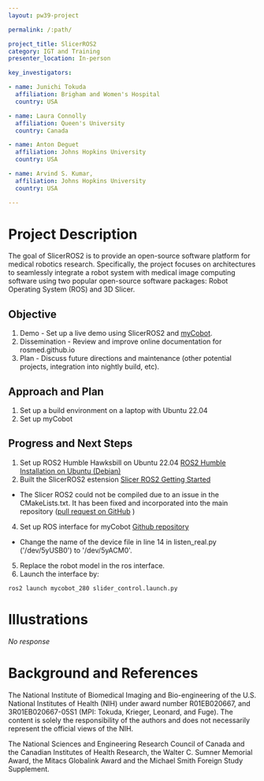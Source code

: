 ```yaml
---
layout: pw39-project

permalink: /:path/

project_title: SlicerROS2
category: IGT and Training
presenter_location: In-person

key_investigators:

- name: Junichi Tokuda
  affiliation: Brigham and Women's Hospital
  country: USA

- name: Laura Connolly
  affiliation: Queen's University
  country: Canada

- name: Anton Deguet
  affiliation: Johns Hopkins University
  country: USA

- name: Arvind S. Kumar,
  affiliation: Johns Hopkins University
  country: USA

---
```


# Project Description

<!-- Add a short paragraph describing the project. -->

The goal of SlicerROS2 is to provide an open-source software platform for medical robotics research. Specifically, the project focuses on architectures to seamlessly integrate a robot system with medical image computing software using two popular open-source software packages: Robot Operating System (ROS) and 3D Slicer.

## Objective

<!-- Describe here WHAT you would like to achieve (what you will have as end result). -->

1.  Demo - Set up a live demo using SlicerROS2 and [myCobot](https://www.elephantrobotics.com/en/mycobot-en/).
2.  Dissemination - Review and improve online documentation for rosmed.github.io
3.  Plan - Discuss future directions and maintenance (other potential projects, integration into nightly build, etc).

## Approach and Plan

<!-- Describe here HOW you would like to achieve the objectives stated above. -->

1.  Set up a build environment on a laptop with Ubuntu 22.04
2.  Set up myCobot

## Progress and Next Steps

<!-- Update this section as you make progress, describing of what you have ACTUALLY DONE.
     If there are specific steps that you could not complete then you can describe them here, too. -->

1.  Set up ROS2 Humble Hawksbill on Ubuntu 22.04 [ROS2 Humble Installation on Ubuntu (Debian)](https://docs.ros.org/en/humble/Installation/Ubuntu-Install-Debians.html)
2.  Built the SlicerROS2 estension [Slicer ROS2 Getting Started](https://slicer-ros2.readthedocs.io/en/latest/pages/getting-started.html)
  - The Slicer ROS2 could not be compiled due to an issue in the CMakeLists.txt. It has been fixed and incorporated into the main repository ([pull request on GitHub](https://github.com/rosmed/slicer_ros2_module/pull/66) )
4.  Set up ROS interface for myCobot [Github repository]( https://github.com/elephantrobo,cs/mycobot_ros2 )
  - Change the name of the device file in line 14 in listen_real.py ('/dev/5yUSB0') to '/dev/5yACM0'.
5.  Replace the robot model in the ros interface.
6.  Launch the interface by:
~~~~
ros2 launch mycobot_280 slider_control.launch.py
~~~~

# Illustrations

<!-- Add pictures and links to videos that demonstrate what has been accomplished. -->

*No response*

# Background and References

<!-- If you developed any software, include link to the source code repository.
     If possible, also add links to sample data, and to any relevant publications. -->

The National Institute of Biomedical Imaging and Bio-engineering of the U.S. National Institutes of Health (NIH) under award number R01EB020667, and 3R01EB020667-05S1 (MPI: Tokuda, Krieger, Leonard, and Fuge). The content is solely the responsibility of the authors and does not necessarily represent the official views of the NIH.

The National Sciences and Engineering Research Council of Canada and the Canadian Institutes of Health Research, the Walter C. Sumner Memorial Award, the Mitacs Globalink Award and the Michael Smith Foreign Study Supplement.
